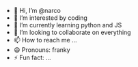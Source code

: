 - 👋 Hi, I’m @narco
- 👀 I’m interested by coding
- 🌱 I’m currently learning python and JS
- 💞️ I’m looking to collaborate on everything
- 📫 How to reach me ...
- 😄 Pronouns: franky
- ⚡ Fun fact: ...

<!---
mitou237/mitou237 is a ✨ special ✨ repository because its `README.md` (this file) appears on your GitHub profile.
You can click the Preview link to take a look at your changes.
--->
